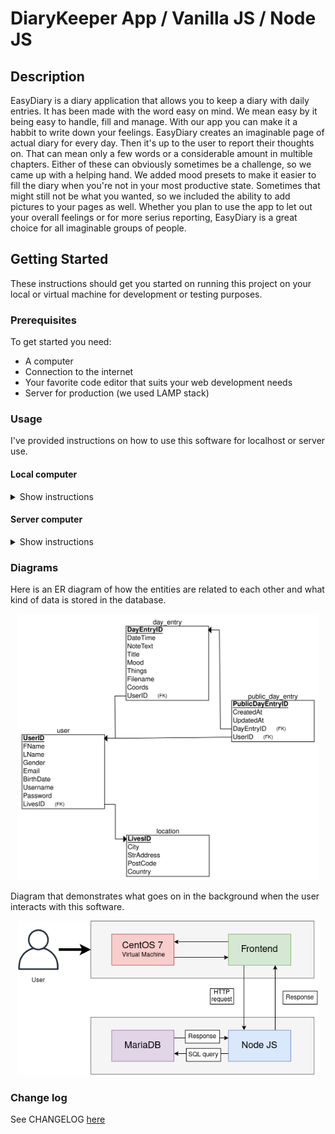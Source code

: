 # DiaryKeeper App / Vanilla JS / Node JS

## Description
EasyDiary is a diary application that allows you to keep a diary with daily entries. It has been made with the word easy on mind. We mean easy by it being easy to handle, fill and manage. With our app you can make it a habbit to write down your feelings.
  EasyDiary creates an imaginable page of actual diary for every day. Then it's up to the user to report their thoughts on. That can mean only a few words or a considerable amount in multible chapters. Either of these can obviously sometimes be a challenge, so we came up with a helping hand. We added mood presets to make it easier to fill the diary when you're not in your most productive state. Sometimes that might still not be what you wanted, so we included the ability to add pictures to your pages as well.
  Whether you plan to use the app to let out your overall feelings or for more serius reporting, EasyDiary is a great choice for all imaginable groups of people.


## Getting Started
These instructions should get you started on running this project on your local or virtual machine for development or testing purposes.

### Prerequisites
To get started you need:
<ul>
  <li>A computer</li>
  <li>Connection to the internet</li>
  <li>Your favorite code editor that suits your web development needs</li>
  <li>Server for production (we used LAMP stack)</li>
</ul>

### Usage
I've provided instructions on how to use this software for localhost or server use.



#### Local computer
<details><summary>Show instructions</summary>
1. Open project in code editor.
  <br/>
2. Change branch to loginPage4 in project with git:
  
```sh 
  $ git checkout loginPage4
```
<br/>
3. Install node module packages:

```sh 
$ npm i
```
<br/>
4. To configure your MariaDB/MySQL database among other things you need to create a .env file and create the following variables:

```sh 
DB_HOST=(e.g. mysql.me.../root/etc.)
DB_USER=(e.g root)
DB_PASS=(DB_USER PASSWORD!)
DB_NAME=(Name of database)
TOKEN=(For JsonWebToken)

PORT=(Port that app uses)
```
<br/>
5. Start Node JS app

```sh 
$ npm run dev
```
<br/>
or 

```sh 
$ node app.js
```
<br/>
</details>

#### Server computer
<details><summary>Show instructions</summary>
Following instructions might not work or be needed depending what you might be using
<br/>
1. Open project in code editor.
<br/>
2. You should be in master branch. If not, you can try this git command:

```sh 
  $ git checkout master
```
</br>
  
3. Install node module packages:
```sh 
$ npm i
```
<br/>
5. You should change all <strong>url</strong> variables in frontend JS files to your server IP address.
<br/>
4. To configure your MariaDB/MySQL database among other things you need to create a .env file and create the following variables:

```sh 
DB_HOST=(usually localhost)
DB_USER=(e.g root)
DB_PASS=(DB_USER PASSWORD!)
DB_NAME=(Name of database)
TOKEN=(For JsonWebToken)

PORT=(Port that app uses)
NODE_ENV=development/production # Production for server side
PROXY_PASS=(If you're using proxy pass)
```

<br/>
3. Start Node JS app in your server.

```sh 
$ npm run dev
```

or 

```sh 
$ node app.js
```

</details>

### Diagrams
Here is an ER diagram of how the entities are related to each other and what kind of data is stored in the database.
<p align = "center">
<img src="readme_images/ER-diagram.png" alt="hackathon_diagram" width="480">
</p>

Diagram that demonstrates what goes on in the background when the user interacts with this software.
<p align = "center">
<img src="readme_images/background-process-diagram.png" alt="background-process-diagram" width="480">
</p>

### Change log
See CHANGELOG [here](CHANGELOG.md)
